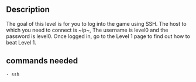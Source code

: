 ## Description

The goal of this level is for you to log into the game using SSH. The host to which you need to connect is ~ip~, The username is level0 and the password is level0. Once logged in, go to the Level 1 page to find out how to beat Level 1.

## commands needed
    - ssh


